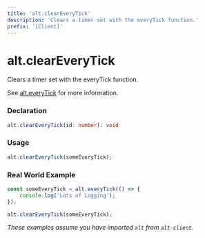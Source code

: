 ```yaml
---
title: 'alt.clearEveryTick'
description: 'Clears a timer set with the everyTick function.'
prefix: '[Client]'
---
```


# alt.clearEveryTick

Clears a timer set with the everyTick function. 

See [alt.everyTick](everyTick.md) for more information.

### Declaration

```typescript
alt.clearEveryTick(id: number): void
```

### Usage
```js
alt.clearEveryTick(someEveryTick);
```

### Real World Example

```js
const someEveryTick = alt.everyTick(() => {
    console.log('Lots of Logging');
});

alt.clearEveryTick(someEveryTick);
```

_These examples assume you have imported `alt` from `alt-client`._
